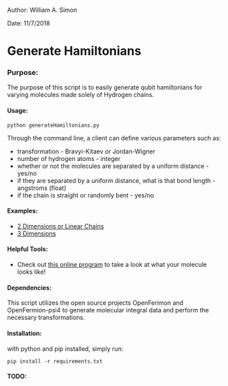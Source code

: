 Author: William A. Simon

Date: 11/7/2018
# Generate Hamiltonians
### Purpose: 
The purpose of this script is to easily generate qubit hamiltonians for varying molecules made solely of Hydrogen chains. 

#### Usage:
```
python generateHamiltonians.py
```

Through the command line, a client can define various parameters such as:

* transformation - Bravyi-Kitaev or Jordan-Wigner</li>
* number of hydrogen atoms - integer</li>
* whether or not the molecules are separated by a uniform distance - yes/no</li>
* if they are separated by a uniform distance, what is that bond length - angstroms (float)</li>
* if the chain is straight or randomly bent - yes/no</li>

#### Examples:
* [2 Dimensions or Linear Chains](https://github.com/simonwa7/generateHamiltonians/blob/master/exampleOutput.txt "2D Modeling")
* [3 Dimensions](https://github.com/simonwa7/generateHamiltonians/blob/master/exampleOutput3D.txt "3D Modeling")

#### Helpful Tools:
* Check out [this online program](https://www.geogebra.org/3d?lang=en "3D Graphing") to take a look at what your molecule looks like!

#### Dependencies:
This script utilizes the open source projects OpenFerimon and OpenFermion-psi4 to generate molecular integral data and perform the necessary transformations.

#### Installation: 
with python and pip installed, simply run:
```
pip install -r requirements.txt
```

#### TODO:
